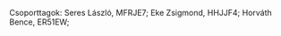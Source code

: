 Csoporttagok: Seres László, MFRJE7;
              Eke Zsigmond, HHJJF4;
              Horváth Bence, ER51EW;
